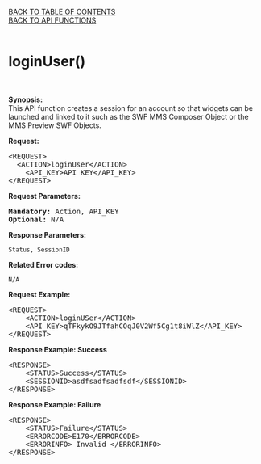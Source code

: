 <a href="/1.3/README.md">BACK TO TABLE OF CONTENTS</a>
<BR>
<a href="API%20FUNCTIONS.md">BACK TO API FUNCTIONS</a>
<BR>
<BR>

<h1>loginUser()</h1>
<BR>

<p><strong>Synopsis:</strong><br />
This API function creates a session for an account so that widgets can be launched and linked to it such as the SWF MMS Composer Object or the MMS Preview SWF Objects.</p>
<div><strong>Request:</strong></div>
<pre>&lt;REQUEST&gt;
  &lt;ACTION&gt;loginUser&lt;/ACTION&gt;
	&lt;API_KEY&gt;API KEY&lt;/API_KEY&gt;
&lt;/REQUEST&gt;</pre>
<div><strong>Request Parameters:</strong></div>
<pre><strong>Mandatory:</strong> Action, API_KEY
<strong>Optional:</strong> N/A</pre>
<strong>Response Parameters:</strong><br />

    Status, SessionID
    
<strong>Related Error codes:</strong> 

    N/A

<div><strong>Request Example:</strong></div>
<pre>&lt;REQUEST&gt;
	&lt;ACTION&gt;loginUSer&lt;/ACTION&gt;
	&lt;API_KEY&gt;qTFkykO9JTfahCOqJ0V2Wf5Cg1t8iWlZ&lt;/API_KEY&gt;
&lt;/REQUEST&gt;</pre>
<div><strong>Response Example: Success</strong></div>
<pre>&lt;RESPONSE&gt;
	&lt;STATUS&gt;Success&lt;/STATUS&gt;
	&lt;SESSIONID&gt;asdfsadfsadfsdf&lt;/SESSIONID&gt;
&lt;/RESPONSE&gt;</pre>
<div><strong>Response Example: Failure</strong></div>
<pre>&lt;RESPONSE&gt;
	&lt;STATUS&gt;Failure&lt;/STATUS&gt;
	&lt;ERRORCODE&gt;E170&lt;/ERRORCODE&gt;
	&lt;ERRORINFO&gt; Invalid &lt;/ERRORINFO&gt;
&lt;/RESPONSE&gt;</pre>
